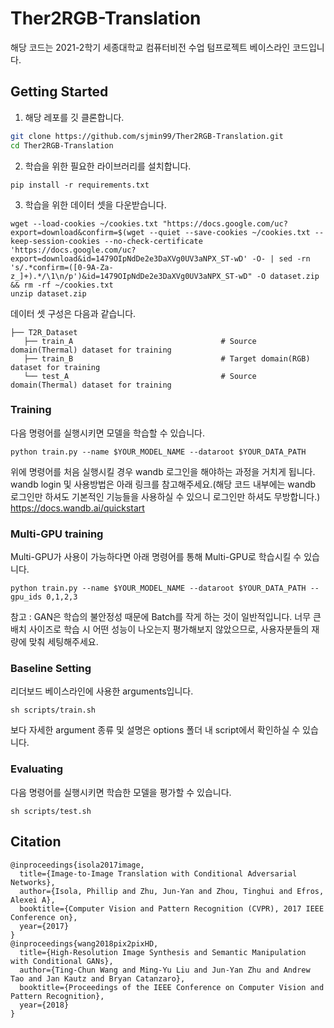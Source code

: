 # Ther2RGB-Translation

해당 코드는 2021-2학기 세종대학교 컴퓨터비전 수업 텀프로젝트 베이스라인 코드입니다.

## Getting Started
1. 해당 레포를 깃 클론합니다.
```sh
git clone https://github.com/sjmin99/Ther2RGB-Translation.git
cd Ther2RGB-Translation
```
2. 학습을 위한 필요한 라이브러리를 설치합니다.
```
pip install -r requirements.txt
```
3. 학습을 위한 데이터 셋을 다운받습니다.
```
wget --load-cookies ~/cookies.txt "https://docs.google.com/uc?export=download&confirm=$(wget --quiet --save-cookies ~/cookies.txt --keep-session-cookies --no-check-certificate 'https://docs.google.com/uc?export=download&id=1479OIpNdDe2e3DaXVg0UV3aNPX_ST-wD' -O- | sed -rn 's/.*confirm=([0-9A-Za-z_]+).*/\1\n/p')&id=1479OIpNdDe2e3DaXVg0UV3aNPX_ST-wD" -O dataset.zip && rm -rf ~/cookies.txt
unzip dataset.zip
```
데이터 셋 구성은 다음과 같습니다.
```
├── T2R_Dataset
   ├── train_A                                 # Source domain(Thermal) dataset for training
   ├── train_B                                 # Target domain(RGB) dataset for training
   └── test_A                                  # Source domain(Thermal) dataset for training
```
### Training
다음 명령어를 실행시키면 모델을 학습할 수 있습니다.
```
python train.py --name $YOUR_MODEL_NAME --dataroot $YOUR_DATA_PATH
```
위에 명령어를 처음 실행시킬 경우 wandb 로그인을 해야하는 과정을 거치게 됩니다. wandb login 및 사용방법은 아래 링크를 참고해주세요.(해당 코드 내부에는 wandb 로그인만 하셔도 기본적인 기능들을 사용하실 수 있으니 로그인만 하셔도 무방합니다.)
https://docs.wandb.ai/quickstart

### Multi-GPU training
Multi-GPU가 사용이 가능하다면 아래 명령어를 통해 Multi-GPU로 학습시킬 수 있습니다.
```
python train.py --name $YOUR_MODEL_NAME --dataroot $YOUR_DATA_PATH --gpu_ids 0,1,2,3
```
참고 : GAN은 학습의 불안정성 때문에 Batch를 작게 하는 것이 일반적입니다. 너무 큰 배치 사이즈로 학습 시 어떤 성능이 나오는지 평가해보지 않았으므로, 사용자분들의 재량에 맞춰 세팅해주세요.
### Baseline Setting
리더보드 베이스라인에 사용한 arguments입니다.
```
sh scripts/train.sh
```
보다 자세한 argument 종류 및 설명은 options 폴더 내 script에서 확인하실 수 있습니다.
### Evaluating
다음 명령어를 실행시키면 학습한 모델을 평가할 수 있습니다.
```
sh scripts/test.sh
```
## Citation
```
@inproceedings{isola2017image,
  title={Image-to-Image Translation with Conditional Adversarial Networks},
  author={Isola, Phillip and Zhu, Jun-Yan and Zhou, Tinghui and Efros, Alexei A},
  booktitle={Computer Vision and Pattern Recognition (CVPR), 2017 IEEE Conference on},
  year={2017}
}
@inproceedings{wang2018pix2pixHD,
  title={High-Resolution Image Synthesis and Semantic Manipulation with Conditional GANs},
  author={Ting-Chun Wang and Ming-Yu Liu and Jun-Yan Zhu and Andrew Tao and Jan Kautz and Bryan Catanzaro},  
  booktitle={Proceedings of the IEEE Conference on Computer Vision and Pattern Recognition},
  year={2018}
}
```

